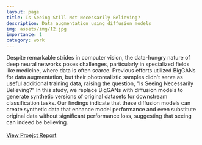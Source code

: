 ```yaml
---
layout: page
title: Is Seeing Still Not Necessarily Believing?
description: Data augmentation using diffusion models
img: assets/img/12.jpg
importance: 1
category: work
---
```


Despite remarkable strides in computer vision, the data-hungry nature of deep neural networks poses challenges, particularly in specialized fields like medicine, where data is often scarce. Previous efforts utilized BigGANs for data augmentation, but their photorealistic samples didn't serve as useful additional training data, raising the question, "Is Seeing Necessarily Believing?" In this study, we replace BigGANs with diffusion models to generate synthetic versions of original datasets for downstream classification tasks. Our findings indicate that these diffusion models can create synthetic data that enhance model performance and even substitute original data without significant performance loss, suggesting that seeing can indeed be believing.
<br/>
<br/>
<a href="https://www.sfu.ca/content/sfu/computing/current-students/graduate-students/academic-programs/professional-master-of-science-in-computer-science/project-showcase/is-seeing-still-not-necessarily-believing-/_jcr_content/main_content/download/file.res/View%20Project%20Report.pdf">View Proejct Report</a>